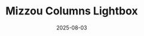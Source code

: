 ---
title: "Mizzou Columns Lightbox"
date: 2025-08-03
publish_on: "2025-08-03"
summary: "A glowing 3D-printed lightbox featuring the iconic Mizzou Columns — illuminated in bold gold with clean lettering, designed as a striking centerpiece for any University of Missouri fan space or office."
tags: [Lightboxes, NCAA]
photos: ["/assets/img/mu-columns-lightbox1.png"]
category: Lightboxes
detail: >
  This lightbox captures the timeless elegance of the Mizzou Columns — the historic heart of the University of Missouri — illuminated in signature gold to evoke campus at sunset. Carefully 3D printed in PLA and internally lit with a seamless LED installation and discreet power connection, it offers a polished architectural glow ideal for alumni offices, commemorative displays, or academically inspired interior décor.
square_url:
makerworld_url:
---